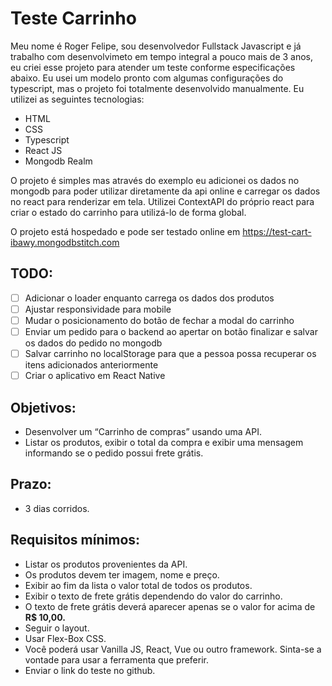 # Teste Carrinho

Meu nome é Roger Felipe, sou desenvolvedor Fullstack Javascript e já trabalho com desenvolvimeto em tempo integral a pouco mais de 3 anos, eu criei esse projeto para atender um teste conforme especificações abaixo.
Eu usei um modelo pronto com algumas configurações do typescript, mas o projeto foi totalmente desenvolvido manualmente.
Eu utilizei as seguintes tecnologias:
- HTML
- CSS
- Typescript
- React JS
- Mongodb Realm

O projeto é simples mas através do exemplo eu adicionei os dados no mongodb para poder utilizar diretamente da api online e carregar os dados no react para renderizar em tela. Utilizei ContextAPI do próprio react para criar o estado do carrinho para utilizá-lo de forma global.

O projeto está hospedado e pode ser testado online em https://test-cart-ibawy.mongodbstitch.com

## TODO:

- [ ] Adicionar o loader enquanto carrega os dados dos produtos
- [ ] Ajustar responsividade para mobile
- [ ] Mudar o posicionamento do botão de fechar a modal do carrinho
- [ ] Enviar um pedido para o backend ao apertar on botão finalizar e salvar os dados do pedido no mongodb
- [ ] Salvar carrinho no localStorage para que a pessoa possa recuperar os itens adicionados anteriormente
- [ ] Criar o aplicativo em React Native

## Objetivos:

- Desenvolver um “Carrinho de compras” usando uma API.
- Listar os produtos, exibir o total da compra e exibir uma mensagem informando se o pedido possui frete grátis.

## Prazo:
- 3 dias corridos.

## Requisitos mínimos:
- Listar os produtos provenientes da API.
- Os produtos devem ter imagem, nome e preço.
- Exibir ao fim da lista o valor total de todos os produtos.
- Exibir o texto de frete grátis dependendo do valor do carrinho.
- O texto de frete grátis deverá aparecer apenas se o valor for acima de **R$ 10,00.**
- Seguir o layout.
- Usar Flex-Box CSS.
- Você poderá usar Vanilla JS, React, Vue ou outro framework. Sinta-se a vontade para usar a ferramenta que preferir.
- Enviar o link do teste no github.
